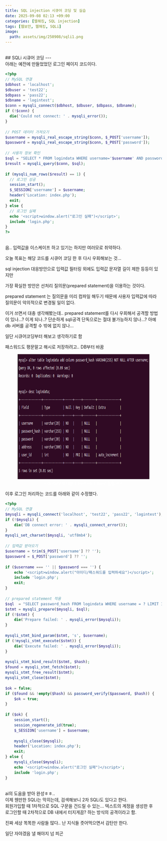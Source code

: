 ```yaml
---
title: SQL injection 시큐어 코딩 및 실습
date: 2025-09-08 02:13 +09:00
categories: [웹해킹, SQL injection]
tags: [웹보안, 웹해킹, SQLi]
image:
  path: assets/img/250908/sqli1.png
---
```

<br>
## SQLi 시큐어 코딩
---
<br>
아래는 예전에 만들었었던 로그인 페이지 코드이다.<br>

```php
<?php
// MySQL 연결
$dbhost = 'localhost';
$dbuser = 'test22';
$dbpass = 'pass22';
$dbname = 'logintest';
$conn = mysqli_connect($dbhost, $dbuser, $dbpass, $dbname);
if (!$conn) {
  die('Could not connect: ' . mysqli_error());
}

// POST 데이터 가져오기
$username = mysqli_real_escape_string($conn, $_POST['username']);
$password = mysqli_real_escape_string($conn, $_POST['password']);

// 사용자 정보 확인
$sql = "SELECT * FROM logindata WHERE username='$username' AND password='$password'";
$result = mysqli_query($conn, $sql);

if (mysqli_num_rows($result) == 1) {
  // 로그인 성공
  session_start();
  $_SESSION['username'] = $username;
  header('Location: index.php');
  exit;
} else {
  // 로그인 실패
  echo '<script>window.alert("로그인 실패")</script>';
  include 'login.php';
}
?>
```

<br>
음.. 입력값을 이스케이프 하고 있기는 하지만 여러모로 취약하다.<br>

오늘 목표는 해당 코드를 시큐어 코딩 한 후 다시 우회해보는 것...<br>

sql injection 대응방안으로 입력값 필터링 외에도 입력값 문자열 길이 제한 등등이 있지만<br>

가장 확실한 방안은 선처리 질의문(prepared statement)을 이용하는 것이다.<br>

prepared statement 는 질의문을 미리 컴파일 해두기 때문에 사용자 입력값에 따라 질의문이 악의적으로 변경될 일이 없다.<br>

이거 쓰면서 대충 생각해봤는데.. prepared statement를 다시 우회해서 공격할 방법이 있나...? 이게 되나..? 단순하게 sqli공격 단독으로는 절대 불가능하지 않나...? 아예 db 서버를 공격할 수 밖에 없지 않나...<br>

일단 시큐어코딩부터 해보고 생각하기로 함<br>




패스워드도 평문말고 해시로 저장하려고.. DB부터 바꿈<br>
<figure>
    <img src="assets/img/250908/sqli2.png" width="800" height="400" alt="Desktop View">
    <figcaption style="text-align: center; font-size: 0.9em; color: white;">
        logindata 테이블에 password_hash 컬럼 추가
  </figcaption>
</figure>


이후 로그인 처리하는 코드를 아래와 같이 수정했다.
```php
<?php
// MySQL 연결
$mysqli = mysqli_connect('localhost', 'test22', 'pass22', 'logintest');
if (!$mysqli) {
    die('DB connect error: ' . mysqli_connect_error());
}
mysqli_set_charset($mysqli, 'utf8mb4');

// 입력값 받아오기
$username = trim($_POST['username'] ?? '');
$password = $_POST['password'] ?? '';

if ($username === '' || $password === '') {
    echo '<script>window.alert("아이디/패스워드를 입력하세요")</script>';
    include 'login.php';
    exit;
}

// prepared statement 적용
$sql  = "SELECT password_hash FROM logindata WHERE username = ? LIMIT 1";
$stmt = mysqli_prepare($mysqli, $sql);
if (!$stmt) {
    die('Prepare failed: ' . mysqli_error($mysqli));
}

mysqli_stmt_bind_param($stmt, 's', $username);
if (!mysqli_stmt_execute($stmt)) {
    die('Execute failed: ' . mysqli_error($mysqli));
}

mysqli_stmt_bind_result($stmt, $hash);
$found = mysqli_stmt_fetch($stmt);
mysqli_stmt_free_result($stmt);
mysqli_stmt_close($stmt);

$ok = false;
if ($found && !empty($hash) && password_verify($password, $hash)) {
    $ok = true;
}

if ($ok) {
    session_start();
    session_regenerate_id(true);
    $_SESSION['username'] = $username;

    mysqli_close($mysqli);
    header('Location: index.php');
    exit;
} else {
    mysqli_close($mysqli);
    echo '<script>window.alert("로그인 실패")</script>';
    include 'login.php';
}
```

<br>
ai의 도움을 받아 완성ㅎㅎ..<br>
이제 웬만한 SQLi는 막히는데, 검색해보니 2차 SQLi도 있다고 한다.<br>
회원가입할 때 1차적으로 SQL 구문을 건드릴 수 있는... 텍스트의 계정을 생성한 후<br>
로그인할 때 2차적으로 DB 내에서 터지게끔? 하는 방식의 공격이라고 함.<br>

진짜 세상 똑똑한 사람들 많다.. 난 지식들 줏어먹으면서 감탄만 한다.<br>

일단 자야겠음 낼 해야지 넘 피곤

